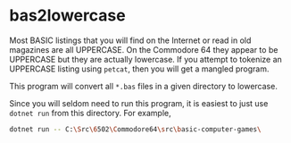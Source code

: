 # bas2lowercase

Most BASIC listings that you will find on the Internet or read in old
magazines are all UPPERCASE. On the Commodore 64 they appear to be
UPPERCASE but they are actually lowercase. If you attempt to tokenize
an UPPERCASE listing using `petcat`, then you will get a mangled program.

This program will convert all `*.bas` files in a given directory to lowercase.

Since you will seldom need to run this program, it is easiest to just use
`dotnet run` from this directory. For example,

```sh
dotnet run -- C:\Src\6502\Commodore64\src\basic-computer-games\
```
